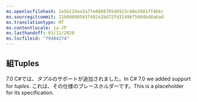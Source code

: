 ```yaml
---
ms.openlocfilehash: 1e5b119aa3a77e0808765d6923c80e2081ff4b6c
ms.sourcegitcommit: 21b04008503f402a1bd72fd31496f5604bd8a6ad
ms.translationtype: MT
ms.contentlocale: ja-JP
ms.lasthandoff: 03/11/2020
ms.locfileid: "79484274"
---
```

## <a name="tuples"></a><span data-ttu-id="e8f2b-101">組</span><span class="sxs-lookup"><span data-stu-id="e8f2b-101">Tuples</span></span>

<span data-ttu-id="e8f2b-102">7\.0 C#では、*タプル*のサポートが追加されました。</span><span class="sxs-lookup"><span data-stu-id="e8f2b-102">In C# 7.0 we added support for *tuples*.</span></span>  <span data-ttu-id="e8f2b-103">これは、その仕様のプレースホルダーです。</span><span class="sxs-lookup"><span data-stu-id="e8f2b-103">This is a placeholder for its specification.</span></span>
